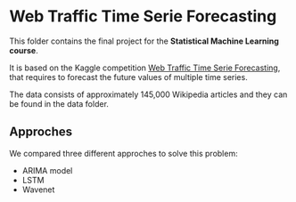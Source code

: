 # Web Traffic Time Serie Forecasting
This folder contains the final project for the **Statistical Machine Learning course**. 

It is based on the Kaggle competition [Web Traffic Time Serie Forecasting](https://www.kaggle.com/c/web-traffic-time-series-forecasting), that requires to forecast the future values of multiple time series. 

The data consists of approximately 145,000 Wikipedia articles and they can be found in the data folder. 

## Approches 
We compared three different approches to solve this problem: 
* ARIMA model
* LSTM
* Wavenet 
